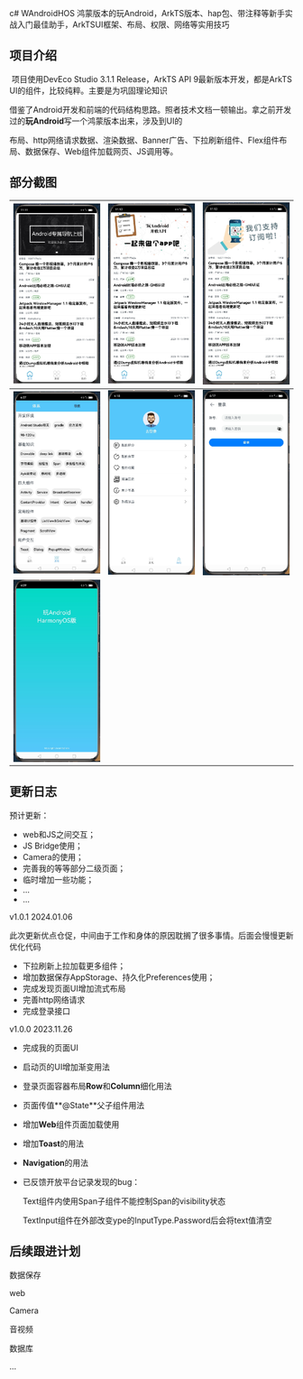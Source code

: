c# WAndroidHOS
鸿蒙版本的玩Android，ArkTS版本、hap包、带注释等新手实战入门最佳助手，ArkTSUI框架、布局、权限、网络等实用技巧

## 项目介绍

​	项目使用DevEco Studio 3.1.1 Release，ArkTS API 9最新版本开发，都是ArkTS UI的组件，比较纯粹。主要是为巩固理论知识

借鉴了Android开发和前端的代码结构思路。照者技术文档一顿输出。拿之前开发过的**玩Android**写一个鸿蒙版本出来，涉及到UI的

布局、http网络请求数据、渲染数据、Banner广告、下拉刷新组件、Flex组件布局、数据保存、Web组件加载网页、JS调用等。

## 部分截图

| ![](screenshot/1.png) | ![](screenshot/2.png) | ![](screenshot/3.png) |
| --------------------- | --------------------- | --------------------- |
| ![](screenshot/7.png) | ![](screenshot/4.png) | ![](screenshot/5.png) |
| ![](screenshot/6.png) |                       |                       |



## 更新日志

预计更新：

- web和JS之间交互；
- JS Bridge使用；
- Camera的使用；
- 完善我的等等部分二级页面；
- 临时增加一些功能；
- ...
- ...

v1.0.1 2024.01.06

此次更新优点仓促，中间由于工作和身体的原因耽搁了很多事情。后面会慢慢更新优化代码

- 下拉刷新上拉加载更多组件；
- 增加数据保存AppStorage、持久化Preferences使用；
- 完成发现页面UI增加流式布局
- 完善http网络请求
- 完成登录接口

v1.0.0 2023.11.26

- 完成我的页面UI

- 启动页的UI增加渐变用法

- 登录页面容器布局**Row**和**Column**细化用法

- 页面传值**@State**父子组件用法

- 增加**Web**组件页面加载使用

- 增加**Toast**的用法

- **Navigation**的用法

- 已反馈开放平台记录发现的bug：

  Text组件内使用Span子组件不能控制Span的visibility状态

  TextInput组件在外部改变ype的InputType.Password后会将text值清空

  

## 后续跟进计划

数据保存

web

Camera

音视频

数据库

...
